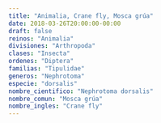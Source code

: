```yaml
---
title: "Animalia, Crane fly, Mosca grúa"
date: 2018-03-26T20:00:00-00:00
draft: false
reinos: "Animalia"
divisiones: "Arthropoda"
clases: "Insecta"
ordenes: "Diptera"
familias: "Tipulidae"
generos: "Nephrotoma"
especie: "dorsalis"
nombre_cientifico: "Nephrotoma dorsalis"
nombre_comun: "Mosca grúa"
nombre_ingles: "Crane fly"
---
```

